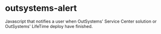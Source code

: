 # outsystems-alert
Javascript that notifies a user when OutSystems' Service Center solution or OutSystems' LifeTime deploy have finished.
